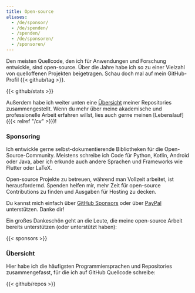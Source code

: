 ```yaml
---
title: Open-source
aliases:
  - /de/sponsor/
  - /de/spenden/
  - /spenden/
  - /de/sponsoren/
  - /sponsoren/
---
```


Den meisten Quellcode, den ich für Anwendungen und Forschung entwickle, sind open-source.
Über die Jahre habe ich so zu einer Vielzahl von quelloffenen Projekten beigetragen.
Schau doch mal auf mein GitHub-Profil {{< github/tag >}}.

{{< github/stats >}}

Außerdem habe ich weiter unten eine [Übersicht](#übersicht) meiner Repositories zusammengestellt.
Wenn du mehr über meine akademische und professionelle Arbeit erfahren willst, lies auch gerne meinen [Lebenslauf]({{< relref "/cv" >}})!

### Sponsoring

Ich entwickle gerne selbst-dokumentierende Bibliotheken für die Open-Source-Community. 
Meistens schreibe ich Code für Python, Kotlin, Android oder Java, aber ich erkunde auch andere Sprachen und Frameworks wie Flutter oder LaTeX.

Open-source Projekte zu betreuen, während man Vollzeit arbeitet, ist herausfordernd.
Spenden helfen mir, mehr Zeit für open-source Contributions zu finden und Ausgaben für Hosting zu decken.

Du kannst mich einfach über [GitHub Sponsors](https://github.com/sponsors/heinrichreimer) oder über [PayPal](https://paypal.com/cgi-bin/webscr?cmd=_s-xclick&hosted_button_id=BNZBNG2GJXXVW) unterstützen. Danke dir!

Ein großes Dankeschön geht an die Leute, die meine open-source Arbeit bereits unterstützen (oder unterstützt haben):

{{< sponsors >}}

### Übersicht

Hier habe ich die häufigsten Programmiersprachen und Repositories zusammengefasst, 
für die ich auf GitHub Quellcode schreibe:

{{< github/repos >}}
